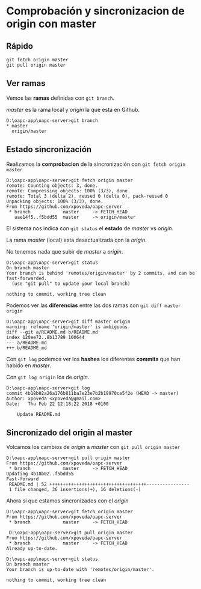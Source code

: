 Comprobación y sincronizacion de origin con master
==================================================

Rápido
------
```
git fetch origin master
git pull origin master
```


Ver ramas
---------
Vemos las **ramas** definidas con `git branch`. 

*master* es la rama local y *origin* la que esta en Github.
```
D:\oapc-app\oapc-server>git branch
* master
  origin/master
```

Estado sincronización
---------------------
Realizamos la **comprobacion** de la sincronización con `git fetch origin master`
```
D:\oapc-app\oapc-server>git fetch origin master
remote: Counting objects: 3, done.
remote: Compressing objects: 100% (3/3), done.
remote: Total 3 (delta 2), reused 0 (delta 0), pack-reused 0
Unpacking objects: 100% (3/3), done.
From https://github.com/xpoveda/oapc-server
 * branch            master     -> FETCH_HEAD
   aae14f5..f5bdd55  master     -> origin/master
```

El sistema nos indica con `git status` el **estado** de *master* vs *origin*.

La rama *master* (local) esta desactualizada con la *origin*.

No tenemos nada que subir de *master* a *origin*.
```
D:\oapc-app\oapc-server>git status
On branch master
Your branch is behind 'remotes/origin/master' by 2 commits, and can be fast-forwarded.
  (use "git pull" to update your local branch)

nothing to commit, working tree clean
```

Podemos ver las **diferencias** entre las dos ramas con `git diff master origin`
```
D:\oapc-app\oapc-server>git diff master origin
warning: refname 'origin/master' is ambiguous.
diff --git a/README.md b/README.md
index 120ee72..8b13789 100644
--- a/README.md
+++ b/README.md
```

Con `git log` podemos ver los **hashes** los diferentes **commits** que han habido en *master*.

Con `git log origin` los de *origin*.
```
D:\oapc-app\oapc-server>git log
commit 4b18b02a26a176b811ba7e23e7b2b19970ce5f2e (HEAD -> master)
Author: xpoveda <xpoveda@gmail.com>
Date:   Thu Feb 22 12:18:22 2018 +0100

    Update README.md
```

Sincronizado del origin al master
---------------------------------
Volcamos los cambios de *origin* a *master* con `git pull origin master`
```
D:\oapc-app\oapc-server>git pull origin master
From https://github.com/xpoveda/oapc-server
 * branch            master     -> FETCH_HEAD
Updating 4b18b02..f5bdd55
Fast-forward
 README.md | 52 ++++++++++++++++++++++++++++++++++++----------------
 1 file changed, 36 insertions(+), 16 deletions(-)
```

Ahora si que estamos sincronizados con el *origin*
```
D:\oapc-app\oapc-server>git fetch origin master
From https://github.com/xpoveda/oapc-server
 * branch            master     -> FETCH_HEAD
 
 D:\oapc-app\oapc-server>git pull origin master
From https://github.com/xpoveda/oapc-server
 * branch            master     -> FETCH_HEAD
Already up-to-date.

D:\oapc-app\oapc-server>git status
On branch master
Your branch is up-to-date with 'remotes/origin/master'.

nothing to commit, working tree clean

```
